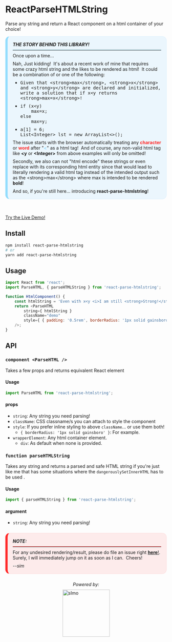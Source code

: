 # ReactParseHTMLString
Parse any string and return a React component on a html container of your choice!


<section class="markdown info mt-0 mb-5">
  <strong><i>THE STORY BEHIND THIS LIBRARY!</i></strong>
  <hr class="mt-1 mb-1 separator">
  <p class="m-0">Once upon a time...</p>
  <p class="mt-1 mb-0">
    Nah, Just kidding!&nbsp;&nbsp;It's about a recent work of mine that requires some crazy html string and the likes to be rendered as html!&nbsp;&nbsp;It could be a combination of or one of the following:
  </p>
  <ul class="mt-1 mb-0">
    <li><pre class="pre-wrap m-0">Given that &lt;strong>max&lt;/strong>, &lt;strong>x&lt;/strong> and &lt;strong>y&lt;/strong> are declared and initialized, write a solution that if x&lt;y returns &lt;strong>max=x&lt;/strong>!</pre></li>
    <li><pre class="pre-wrap mt-1 mb-0">if (x&lt;y)<br/>&nbsp;&nbsp;&nbsp;&nbsp;max=x;<br/>else<br/>&nbsp;&nbsp;&nbsp;&nbsp;max=y;</pre></li>
    <li><pre class="pre-wrap mt-1 mb-0">a[1] = 6;<br/>List&lt;Integer&gt; lst = new ArrayList&lt;&gt;();</pre></li>
  </ul>
  <p class="mt-1 mb-0">
    The issue starts with the browser automatically treating any <span class="token tag">character</span> or <span class="token tag">word</span> after "<span class="token punctuation">&lt;</span>" as a html tag!&nbsp;&nbsp;And of course, any non-valid html tag like <strong>&lt;y</strong> or <strong>&lt;Integer&gt;</strong> from above examples will only be omitted!
  </p>
  <p class="mt-1 mb-0">
    Secondly, we also can not "html encode" these strings or even replace with its corresponding html entity since that would lead to literally rendering a valid html tag instead of the intended output such as the &lt;strong>max&lt;/strong> where max is intended to be rendered <strong>bold</strong>!
  </p>
  <p class="mt-1 mb-0">And so, if you're still here... introducing <strong>react-parse-htmlstring</strong>!</p>
</section>


[Try the Live Demo!](https://jaosimt.github.io/react-parse-htmlstring)

## Install

```bash
npm install react-parse-htmlstring
# or
yarn add react-parse-htmlstring
```

## Usage

```javascript
import React from 'react';
import ParseHTML, { parseHTMLString } from 'react-parse-htmlstring';

function HtmlComponent() {
	const htmlString = 'Even with x<y <i>I am still <strong>Strong!</strong></i>';
	return <ParseHTML
		string={ htmlString }
		className="demo"
		style={ { padding: '0.5rem', borderRadius: '1px solid gainsboro' } }
	/>;
}
```

## API

### `component <ParseHTML />`

Takes a few props and returns equivalent React element

#### Usage

```js
import ParseHTML from 'react-parse-htmlstring';
```

#### props

- `string`: Any string you need parsing!
- `className`: CSS classname/s you can attach to style the component
- `style`: If you prefer inline styling to above `className`... or use them both!
    - `{ borderRadius: '1px solid gainsboro' }`: For example.
- `wrapperElement`: Any html container element.
    - `div`: As default when none is provided.

### `function parseHTMLString`

Takes any string and returns a parsed and safe HTML string if you're just like me that has some situations where the `dangerouslySetInnerHTML` has to be used .

#### Usage

```js
import { parseHTMLString } from 'react-parse-htmlstring';
```

#### argument

- `string`: Any string you need parsing!

<section class="markdown alert mt-3">
  <strong><i>NOTE:</i></strong>
  <hr class="mt-1 mb-1 separator">
  <p class="m-0">For any undesired rendering/result, please do file an issue right <a href="https://github.com/jaosimt/react-parse-htmlstring/issues"><strong>here</strong>!</a>.</p>
  <p class="m-0">Surely, I will immediately jump on it as soon as I can.&nbsp;&nbsp;Cheers!</p>
  <p class="mt-1 mb-0"><i class="m-0">--sim</i></p>
</section>

<section class="flex-column align-items-center gap-1 mt-3 mb-3">
  <em>Powered by:</em>
  <img class="simo-full" src="https://pos.jaosimt.com/sImoLogo-full-red.svg" alt="sImo" />
</section>

<svg fill="none" style="opacity: 0; height: 0; overflow: hidden" viewBox="0 0 800 400" width="800" height="400" xmlns="http://www.w3.org/2000/svg">
  <foreignObject width="100%" height="100%">
    <div xmlns="http://www.w3.org/1999/xhtml">
      <style>
        :root {
            --primary-color         : #2b6cb0;
            --text-color            : rgba(74, 85, 104, 1);
            --bg-dark               : rgba(45, 55, 72, 1);
            --bg-gray               : #4D4D4D24;
            --bg-white              : rgba(255, 255, 255, 1);
            --primary-info          : #93ddfd;
            --secondary-info        : #009dff12;
            --primary-success       : #b5f4a5;
            --secondary-success     : #8afa6b12;
            --primary-alert         : #ff2a2a;
            --secondary-alert       : #ff000012;
            --default-padding       : 1rem;
            --default-border        : 1px solid rgba(160, 174, 192, 1);
            --default-border-radius : 3px;
            --color-code-green      : #b5f4a5;
            --color-code-yellow     : #ffe484;
            --color-code-purple     : #d9a9ff;
            --color-code-red        : #ff2a2a;
            --color-code-blue       : #93ddfd;
            --color-code-white      : #fff;
            --color-code-gold       : #d4a500;
            --color-code-gray       : rgba(160, 174, 192, 1);
        }
        .text-center { text-align: center; }
        .m-0 { margin: 0 !important; }
        .m-1 { margin: 0.5rem !important; }
        .m-2 { margin: 1rem !important; }
        .mt-0 { margin-top: 0 !important; }
        .mt-1 { margin-top: 0.5rem !important; }
        .mt-2 { margin-top: 1rem !important; }
        .mt-3 { margin-top: 1.5rem !important; }
        .mt-4 { margin-top: 2rem !important; }
        .mt-5 { margin-top: 3rem !important; }
        .mb-0 { margin-bottom: 0 !important; }
        .mb-1 { margin-bottom: 0.5rem !important; }
        .mb-2 { margin-bottom: 1rem !important; }
        .mb-3 { margin-bottom: 1.5rem !important; }
        .mb-4 { margin-bottom: 2rem !important; }
        .mb-5 { margin-bottom: 3rem !important; }
        img.simo-full { width: 147px; max-width: 98%; }
        .flex { display: flex; }
        .flex-column { display: flex; flex-direction: column; }
        .align-items-center { align-items: center; }
        .justify-content-center { justify-content: center; }
        .gap-1 { gap: 0.5rem; } 
        .markdown {
          padding       : var(--default-padding);
          overflow      : hidden;
          text-align    : left;
          border-radius : 14px;
          border-left   : 7px solid var(--color-code-gray);
          border-top    : 1px solid var(--color-code-gray);
          border-right  : 1px solid var(--color-code-gray);
          border-bottom : 1px solid var(--color-code-gray);
        }
        .markdown.alert {
          background    : var(--secondary-alert);
          border-left   : 7px solid var(--primary-alert);
          border-top    : 1px solid var(--secondary-alert);
          border-right  : 1px solid var(--secondary-alert);
          border-bottom : 1px solid var(--secondary-alert);
        }
        .markdown.alert > hr { border-color: var(--primary-alert); }
        .markdown.info {
          background   : var(--secondary-info);
          border-left  : 7px solid var(--primary-info);
          border-top: 1px solid var(--secondary-info);
          border-right: 1px solid var(--secondary-info);
          border-bottom: 1px solid var(--secondary-info);
        }
        .markdown.info > hr { border-color: var(--primary-info); }
        .markdown.success {
          background   : var(--secondary-success);
          border-left  : 7px solid var(--primary-success);
          border-top: 1px solid var(--secondary-success);
          border-right: 1px solid var(--secondary-success);
          border-bottom: 1px solid var(--secondary-success);
        }
        .markdown.success > hr { border-color: var(--primary-success); }
        .fg-gray { color: var(--color-code-gray); }
        .separator { border-top: 1px solid var(--color-code-gray); }
        .pre-wrap { white-space: pre-wrap; }
        .token {
          font-weight : 700;
          color       : var(--color-code-white);
        }
        .token.rule { color : var(--color-code-purple); }
        .token.comment { color : var(--color-code-gray); }
        .token.punctuation { color : var(--color-code-blue); }
        .token.tag { color : var(--color-code-red); }
        .token.method { color : var(--color-code-purple); }
        .token.attribute.name { color : var(--color-code-yellow); }
        .token.attribute.value { color : var(--color-code-green); }
      </style>
    </div>
  </foreignObject>
</svg>